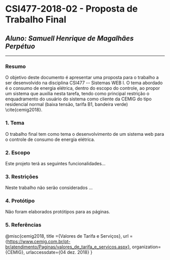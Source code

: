 # **CSI477-2018-02 - Proposta de Trabalho Final**
## *Aluno: Samuell Henrique de Magalhães Perpétuo*

--------------

<!-- Descrever um resumo sobre o trabalho. -->

### Resumo
O objetivo deste documento é apresentar uma proposta para o trabalho a ser desenvolvido na disciplina CSI477 -- Sistemas WEB I. O tema abordado é o consumo de energia elétrica, dentro do escopo do controle, ao propor um sistema que auxilia nesta tarefa, tendo como principal restrição o enquadramento do usuário do sistema como cliente da CEMIG do tipo residencial normal (baixa tensão, tarifa B1, bandeira verde) \cite{cemig2018}. 

<!-- Apresentar o tema. -->
### 1. Tema

  O trabalho final tem como tema o desenvolvimento de um sistema web para o controle de consumo de energia elétrica.

<!-- Descrever e limitar o escopo da aplicação. -->
### 2. Escopo

  Este projeto terá as seguintes funcionalidades...

<!-- Apresentar restrições de funcionalidades e de escopo. -->
### 3. Restrições

  Neste trabalho não serão considerados ...

<!-- Construir alguns protótipos para a aplicação, disponibilizá-los no Github e descrever o que foi considerado. //-->
### 4. Protótipo
  Não foram elaborados protótipos para as páginas.

### 5. Referências
@misc{cemig2018,
 title   ={Valores de Tarifa e Serviços},
 url     ={https://www.cemig.com.br/pt-br/atendimento/Paginas/valores_de_tarifa_e_servicos.aspx},
 organization={CEMIG},
 urlaccessdate={04 dez. 2018}
}
